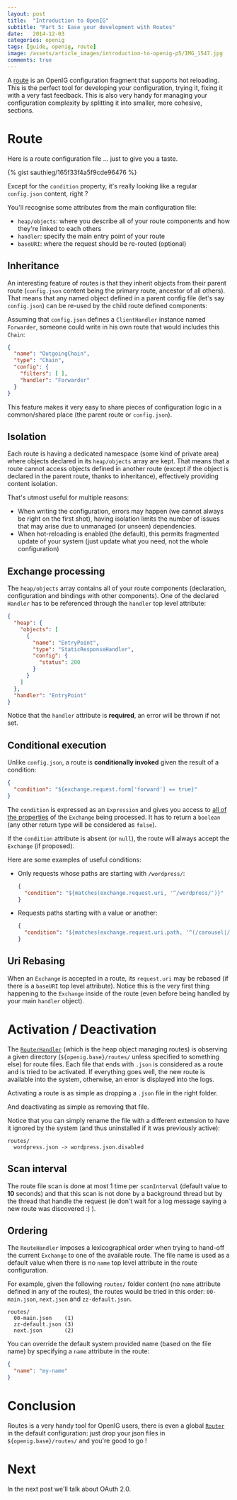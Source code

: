 ```yaml
---
layout: post
title:  "Introduction to OpenIG"
subtitle: "Part 5: Ease your development with Routes"
date:   2014-12-03
categories: openig
tags: [guide, openig, route]
image: /assets/article_images/introduction-to-openig-p5/IMG_1547.jpg
comments: true
---
```


A [route][route] is an OpenIG configuration fragment that supports hot reloading. This is
the perfect tool for developing your configuration, trying it, fixing it with a
very fast feedback. This is also very handy for managing your configuration
complexity by splitting it into smaller, more cohesive, sections.

<!-- more -->

# Route

Here is a route configuration file ... just to give you a taste.

{% gist sauthieg/165f33f4a5f9cde96476 %}

Except for the `condition` property, it's really looking like a regular `config.json`
content, right ?

You'll recognise some attributes from the main configuration file:

 * `heap/objects`: where you describe all of your route components and how they're
   linked to each others
 * `handler`: specify the main entry point of your route
 * `baseURI`: where the request should be re-routed (optional)

## Inheritance

An interesting feature of routes is that they inherit objects from their parent route
(`config.json` content being the primary route, ancestor of all others). That means that
any named object defined in a parent config file (let's say `config.json`) can be re-used
by the child route defined components:

Assuming that `config.json` defines a `ClientHandler` instance named `Forwarder`, someone
could write in his own route that would includes this `Chain`:

~~~json
{
  "name": "OutgoingChain",
  "type": "Chain",
  "config": {
    "filters": [ ],
    "handler": "Forwarder"
  }
}
~~~

This feature makes it very easy to share pieces of configuration logic in a common/shared
place (the parent route or `config.json`).

## Isolation

Each route is having a dedicated namespace (some kind of private area) where objects
declared in its `heap/objects` array are kept.
That means that a route cannot access objects defined in another route (except if
the object is declared in the parent route, thanks to inheritance), effectively
providing content isolation.

That's utmost useful for multiple reasons:

 * When writing the configuration, errors may happen (we cannot always be right on
   the first shot), having isolation limits the number of issues that may arise due
   to unmanaged (or unseen) dependencies.
 * When hot-reloading is enabled (the default), this permits fragmented update of
   your system (just update what you need, not the whole configuration)

## Exchange processing

The `heap/objects` array contains all of your route components (declaration, configuration and bindings with other components). One of the declared `Handler` has to be referenced through the `handler` top level attribute:

~~~json
{
  "heap": {
    "objects": [
      {
        "name": "EntryPoint",
        "type": "StaticResponseHandler",
        "config": {
          "status": 200
        }
      }
    ]
  },
  "handler": "EntryPoint"
}
~~~

Notice that the `handler` attribute is **required**, an error will be thrown if not set.

## Conditional execution

Unlike `config.json`, a route is **conditionally invoked** given the result of a condition:

~~~json
{
  "condition": "${exchange.request.form['forward'] == true}"
}
~~~

The `condition` is expressed as an `Expression` and gives you access to
[all of the properties][exchange-model] of the `Exchange` being processed. It has
to return a `boolean` (any other return type will be considered as `false`).

If the `condition` attribute is absent (or `null`), the route will always accept
the `Exchange` (if proposed).

Here are some examples of useful conditions:

* Only requests whose paths are starting with `/wordpress/`:

  ~~~ json
  {
    "condition": "${matches(exchange.request.uri, '^/wordpress/')}"
  }
  ~~~

* Requests paths starting with a value or another:

  ~~~ json
  {
    "condition": "${matches(exchange.request.uri.path, '^(/carousel|/openid)')}"
  }
  ~~~

## Uri Rebasing

When an `Exchange` is accepted in a route, its `request.uri` may be rebased (if
there is a `baseURI` top level attribute). Notice this is the very first thing
happening to the `Exchange` inside of the route (even before being handled by
your main `handler` object).

# Activation / Deactivation

The [`RouterHandler`][router] (which is the heap object managing routes) is observing a given
directory (`${openig.base}/routes/` unless specified to something else) for route
files. Each file that ends with `.json` is considered as a route and is tried to
be activated. If everything goes well, the new route is available into the system,
otherwise, an error is displayed into the logs.

Activating a route is as simple as dropping a `.json` file in the right folder.

And deactivating as simple as removing that file.

Notice that you can simply rename the file with a different extension to have it
ignored by the system (and thus uninstalled if it was previously active):

~~~
routes/
  wordpress.json -> wordpress.json.disabled
~~~

## Scan interval

The route file scan is done at most 1 time per `scanInterval` (default
value to **10** seconds) and that this scan is not done by a background thread but
by the thread that handle the request (ie don't wait for a log message saying a
new route was discovered :) ).

## Ordering

The `RouteHandler` imposes a lexicographical order when trying to hand-off the current
`Exchange` to one of the available route. The file name is used as a default value
when there is no `name` top level attribute in the route configuration.

For example, given the following `routes/` folder content (no `name` attribute
defined in any of the routes), the routes would be tried in this order: `00-main.json`,
`next.json` and `zz-default.json`.

~~~
routes/
  00-main.json    (1)
  zz-default.json (3)
  next.json       (2)
~~~

You can override the default system provided name (based on the file name) by specifying
a `name` attribute in the route:

~~~json
{
  "name": "my-name"
}
~~~

# Conclusion

Routes is a very handy tool for OpenIG users, there is even a global
[`Router`][router] in the default configuration: just drop your json files in
`${openig.base}/routes/` and you're good to go !

# Next

In the next post we'll talk about OAuth 2.0.

[exchange-model]: http://docs.forgerock.org/en/openig/3.0.0/reference/index.html#exchange-object-model-conf
[route]: http://docs.forgerock.org/en/openig/3.0.0/reference/index.html#Route
[router]: http://docs.forgerock.org/en/openig/3.0.0/reference/index.html#Router
